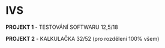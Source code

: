 # IVS

**PROJEKT 1** - TESTOVÁNÍ SOFTWARU 12,5/18

**PROJEKT 2** - KALKULAČKA 32/52 (pro rozdělení 100% všem)
